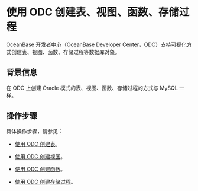 # 使用 ODC 创建表、视图、函数、存储过程

OceanBase 开发者中心（OceanBase Developer Center，ODC）支持可视化方式创建表、视图、函数、存储过程等数据库对象。

## 背景信息

在 ODC 上创建 Oracle 模式的表、视图、函数、存储过程的方式与 MySQL 一样。

## 操作步骤

具体操作步骤，请参见：

* [使用 ODC 创建表](../../../2.application-development-based-on-mysql-mode/3.create-and-manage-database-objects/5.create-a-database-object-using-odc/1.use-odc-to-create-a-table.md)。

* [使用 ODC 创建视图](../../../2.application-development-based-on-mysql-mode/3.create-and-manage-database-objects/5.create-a-database-object-using-odc/2.create-a-view-using-odc.md)。

* [使用 ODC 创建函数](../../../2.application-development-based-on-mysql-mode/3.create-and-manage-database-objects/5.create-a-database-object-using-odc/3.use-odc-to-create-a-function.md)。

* [使用 ODC 创建存储过程](../../../2.application-development-based-on-mysql-mode/3.create-and-manage-database-objects/5.create-a-database-object-using-odc/4.use-odc-to-create-a-stored-procedure.md)。
